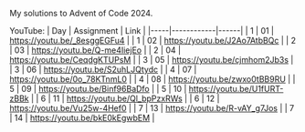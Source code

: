 My solutions to Advent of Code 2024.

YouTube: 
| Day | Assignment | Link |
|-----|------------|------|
| 1   | 01         | https://youtu.be/_8esggEGFu4 |
| 1   | 02         | https://youtu.be/J2Ao7AtbBQc |
| 2   | 03         | https://youtu.be/Q-me4IiejEo |
| 2   | 04         | https://youtu.be/CeqdgKTUPsM |
| 3   | 05         | https://youtu.be/cjmhom2Jb3s |
| 3   | 06         | https://youtu.be/S2uhLJQtydc |
| 4   | 07         | https://youtu.be/0o_78KTnmL0 |
| 4   | 08         | https://youtu.be/zwxo0tBB9RU |
| 5   | 09         | https://youtu.be/Binf96BaDfo |
| 5   | 10         | https://youtu.be/U1fURT-zBBk |
| 6   | 11         | https://youtu.be/Ql_bpPzxRWs |
| 6   | 12         | https://youtu.be/Vu25w-4Hef0 |
| 7   | 13         | https://youtu.be/R-vAY_g7Jos |
| 7   | 14         | https://youtu.be/bkE0kEgwbEM |
